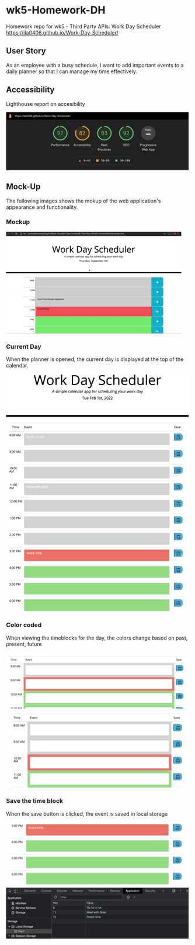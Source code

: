 # wk5-Homework-DH
Homework repo for wk5 - Third Party APIs: Work Day Scheduler
https://ila0406.github.io/Work-Day-Scheduler/

## User Story
As an employee with a busy schedule, I want to add important events to a daily planner so that I can manage my time effectively.

## Accessibility
Lighthouse report on accesibility

<img src="./assets/images/lighthouse.png" width="500">

## Mock-Up 
The following images shows the mokup of the web application's appearance and functionality. 

### Mockup
![mockup](./assets/images/05-third-party-apis-homework-demo.gif)

### Current Day
When the planner is opened, the current day is displayed at the top of the calendar.

<img src="./assets/images/currentDay.png" width="500">

### Color coded
When viewing the timeblocks for the day, the colors change based on past, present, future

<img src="./assets/images/9am.png" width="500">
<img src="./assets/images/10am.png" width="500">

### Save the time block
When the save button is clicked, the event is saved in local storage

<img src="./assets/images/save.png" width="500">
